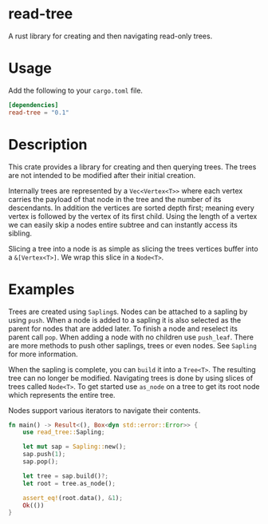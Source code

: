 # read-tree

A rust library for creating and then navigating read-only trees.

# Usage

Add the following to your `cargo.toml` file.

```toml
[dependencies]
read-tree = "0.1"
```

# Description

This crate provides a library for creating and then querying trees.
The trees are not intended to be modified after their initial creation.

Internally trees are represented by a `Vec<Vertex<T>>` where each vertex carries the payload of that node in the tree and the number of its descendants.
In addition the vertices are sorted depth first; meaning every vertex is followed by the vertex of its first child.
Using the length of a vertex we can easily skip a nodes entire subtree and can instantly access its sibling.

Slicing a tree into a node is as simple as slicing the trees vertices buffer into a `&[Vertex<T>]`.
We wrap this slice in a `Node<T>`.

# Examples

Trees are created using `Sapling`s.
Nodes can be attached to a sapling by using `push`.
When a node is added to a sapling it is also selected as the parent for nodes that are added later.
To finish a node and reselect its parent call `pop`.
When adding a node with no children use `push_leaf`.
There are more methods to push other saplings, trees or even nodes.
See `Sapling` for more information.

When the sapling is complete, you can `build` it into a `Tree<T>`.
The resulting tree can no longer be modified.
Navigating trees is done by using slices of trees called `Node<T>`.
To get started use `as_node` on a tree to get its root node which represents the entire tree.

Nodes support various iterators to navigate their contents.

```rust
fn main() -> Result<(), Box<dyn std::error::Error>> {
    use read_tree::Sapling;

    let mut sap = Sapling::new();
    sap.push(1);
    sap.pop();

    let tree = sap.build()?;
    let root = tree.as_node();

    assert_eq!(root.data(), &1);
    Ok(())
}
```

